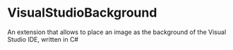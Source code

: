 # VisualStudioBackground
An extension that allows to place an image as the background of the Visual Studio IDE, written in C#
